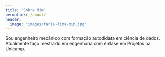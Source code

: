 ```yaml
---
title: "Sobre Mim"
permalink: /about/
header:
  image: "images/faria-lima-min.jpg"
---
```

Sou engenheiro mecânico com formação autodidata em ciência de dados. Atualmente
faço mestrado em engenharia com ênfase em Projetos na Unicamp.

